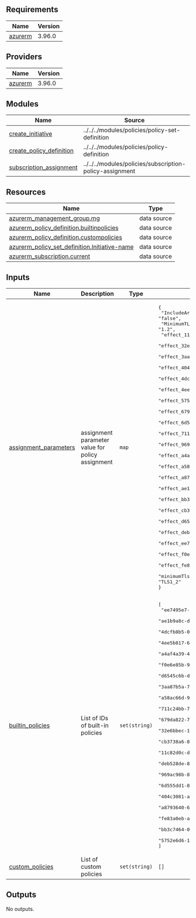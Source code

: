 <!-- BEGIN_TF_DOCS -->
## Requirements

| Name | Version |
|------|---------|
| <a name="requirement_azurerm"></a> [azurerm](#requirement\_azurerm) | 3.96.0 |

## Providers

| Name | Version |
|------|---------|
| <a name="provider_azurerm"></a> [azurerm](#provider\_azurerm) | 3.96.0 |

## Modules

| Name | Source | Version |
|------|--------|---------|
| <a name="module_create_initiative"></a> [create\_initiative](#module\_create\_initiative) | ../../../modules/policies/policy-set-definition | n/a |
| <a name="module_create_policy_definition"></a> [create\_policy\_definition](#module\_create\_policy\_definition) | ../../../modules/policies/policy-definition | n/a |
| <a name="module_subscription_assignment"></a> [subscription\_assignment](#module\_subscription\_assignment) | ../../../modules/policies/subscription-policy-assignment | n/a |

## Resources

| Name | Type |
|------|------|
| [azurerm_management_group.mg](https://registry.terraform.io/providers/hashicorp/azurerm/3.96.0/docs/data-sources/management_group) | data source |
| [azurerm_policy_definition.builtinpolicies](https://registry.terraform.io/providers/hashicorp/azurerm/3.96.0/docs/data-sources/policy_definition) | data source |
| [azurerm_policy_definition.custompolicies](https://registry.terraform.io/providers/hashicorp/azurerm/3.96.0/docs/data-sources/policy_definition) | data source |
| [azurerm_policy_set_definition.Initiative-name](https://registry.terraform.io/providers/hashicorp/azurerm/3.96.0/docs/data-sources/policy_set_definition) | data source |
| [azurerm_subscription.current](https://registry.terraform.io/providers/hashicorp/azurerm/3.96.0/docs/data-sources/subscription) | data source |

## Inputs

| Name | Description | Type | Default | Required |
|------|-------------|------|---------|:--------:|
| <a name="input_assignment_parameters"></a> [assignment\_parameters](#input\_assignment\_parameters) | assignment parameter value for policy assignment | `map` | <pre>{<br>  "IncludeArcMachines_5752e6d6120646d88ab1ecc2f71a8112": "false",<br>  "MinimumTLSVersion_5752e6d6120646d88ab1ecc2f71a8112": "1.2",<br>  "effect_11c82d0cdb9f4d7b97c5f3f9aa957da2": "Audit",<br>  "effect_32e6bbec16b644c2be37c5b672d103cf": "Audit",<br>  "effect_3aa87b5a78134b578a4342dd9df5aaa7": "Audit",<br>  "effect_404c3081a8544457ae3026a93ef643f9": "Audit",<br>  "effect_4dcfb8b505cd4090a9312ec29057e1fc": "AuditIfNotExists",<br>  "effect_4ee5b817627a435a8932116193268172": "AuditIfNotExists",<br>  "effect_5752e6d6120646d88ab1ecc2f71a8112": "AuditIfNotExists",<br>  "effect_679da82278a74eff8fffa899454a9970": "Audit",<br>  "effect_6d555dd186f24f1c8ed75abae7c6cbab": "Audit",<br>  "effect_711c24bb7f184578b19281a6161e1f17": "Audit",<br>  "effect_969ac98b88a8449f883c2e9adb123127": "Audit",<br>  "effect_a4af4a39413547fbb17547fbdf85311d": "Audit",<br>  "effect_a58ac66d92cb409c94b88e48d7a96596": "Audit",<br>  "effect_a879364060f7487cb5c31d37215905c4": "Audit",<br>  "effect_ae1b9a8cdfce4605bd9169213b4a26fc": "Audit",<br>  "effect_bb3c7464033e41ee81dc480fde675b20": "Audit",<br>  "effect_cb3738a682a24a18b87b15217b9deff4": "Audit",<br>  "effect_d6545c6bdd9d426591e60b451e2f1c50": "Audit",<br>  "effect_deb528de8f894101881c595899253102": "AuditIfNotExists",<br>  "effect_ee7495e73ba740b6bfeec29e22cc75d4": "Audit",<br>  "effect_f0e6e85b9b9f4a4bb67bf730d42f1b0b": "AuditIfNotExists",<br>  "effect_fe83a0eba853422daac21bffd182c5d0": "Audit",<br>  "minimumTlsVersion_fe83a0eba853422daac21bffd182c5d0": "TLS1_2"<br>}</pre> | no |
| <a name="input_builtin_policies"></a> [builtin\_policies](#input\_builtin\_policies) | List of IDs of built-in policies | `set(string)` | <pre>[<br>  "ee7495e7-3ba7-40b6-bfee-c29e22cc75d4",<br>  "ae1b9a8c-dfce-4605-bd91-69213b4a26fc",<br>  "4dcfb8b5-05cd-4090-a931-2ec29057e1fc",<br>  "4ee5b817-627a-435a-8932-116193268172",<br>  "a4af4a39-4135-47fb-b175-47fbdf85311d",<br>  "f0e6e85b-9b9f-4a4b-b67b-f730d42f1b0b",<br>  "d6545c6b-dd9d-4265-91e6-0b451e2f1c50",<br>  "3aa87b5a-7813-4b57-8a43-42dd9df5aaa7",<br>  "a58ac66d-92cb-409c-94b8-8e48d7a96596",<br>  "711c24bb-7f18-4578-b192-81a6161e1f17",<br>  "679da822-78a7-4eff-8fff-a899454a9970",<br>  "32e6bbec-16b6-44c2-be37-c5b672d103cf",<br>  "cb3738a6-82a2-4a18-b87b-15217b9deff4",<br>  "11c82d0c-db9f-4d7b-97c5-f3f9aa957da2",<br>  "deb528de-8f89-4101-881c-595899253102",<br>  "969ac98b-88a8-449f-883c-2e9adb123127",<br>  "6d555dd1-86f2-4f1c-8ed7-5abae7c6cbab",<br>  "404c3081-a854-4457-ae30-26a93ef643f9",<br>  "a8793640-60f7-487c-b5c3-1d37215905c4",<br>  "fe83a0eb-a853-422d-aac2-1bffd182c5d0",<br>  "bb3c7464-033e-41ee-81dc-480fde675b20",<br>  "5752e6d6-1206-46d8-8ab1-ecc2f71a8112"<br>]</pre> | no |
| <a name="input_custom_policies"></a> [custom\_policies](#input\_custom\_policies) | List of custom policies | `set(string)` | `[]` | no |

## Outputs

No outputs.
<!-- END_TF_DOCS -->